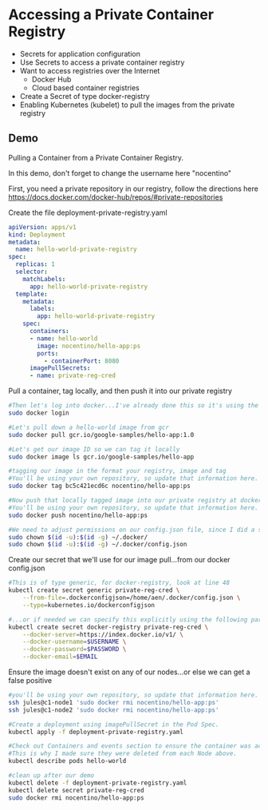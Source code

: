 # Accessing a Private Container Registry
* Secrets for application configuration
* Use Secrets to access a private container registry
* Want to access registries over the Internet
  * Docker Hub
  * Cloud based container registries
* Create a Secret of type docker-registry
* Enabling Kubernetes (kubelet) to pull the images from the private registry

## Demo
Pulling a Container from a Private Container Registry.

In this demo, don't forget to change the username here "nocentino"

First, you need a private repository in our registry, follow the directions here https://docs.docker.com/docker-hub/repos/#private-repositories

Create the file deployment-private-registry.yaml
```yaml
apiVersion: apps/v1
kind: Deployment
metadata:
  name: hello-world-private-registry
spec:
  replicas: 1
  selector:
    matchLabels:
      app: hello-world-private-registry
  template:
    metadata:
      labels:
        app: hello-world-private-registry
    spec:
      containers:
      - name: hello-world
        image: nocentino/hello-app:ps
        ports:
          - containerPort: 8080
      imagePullSecrets:
      - name: private-reg-cred
```


Pull a container, tag locally, and then push it into our private registry
```bash
#Then let's log into docker...I've already done this so it's using the configuration in config.json
sudo docker login 

#Let's pull down a hello-world image from gcr
sudo docker pull gcr.io/google-samples/hello-app:1.0

#Let's get our image ID so we can tag it locally
sudo docker image ls gcr.io/google-samples/hello-app

#tagging our image in the format your registry, image and tag
#You'll be using your own repository, so update that information here. 
sudo docker tag bc5c421ecd6c nocentino/hello-app:ps

#Now push that locally tagged image into our private registry at docker hub
#You'll be using your own repository, so update that information here. 
sudo docker push nocentino/hello-app:ps

#We need to adjust permissions on our config.json file, since I did a sudo docker login earlier...
sudo chown $(id -u):$(id -g) ~/.docker/
sudo chown $(id -u):$(id -g) ~/.docker/config.json
```

Create our secret that we'll use for our image pull...from our docker config.json
```bash
#This is of type generic, for docker-registry, look at line 48
kubectl create secret generic private-reg-cred \
    --from-file=.dockerconfigjson=/home/aen/.docker/config.json \
    --type=kubernetes.io/dockerconfigjson

#...or if needed we can specify this explicitly using the following parameters
kubectl create secret docker-registry private-reg-cred \
    --docker-server=https://index.docker.io/v1/ \
    --docker-username=$USERNAME \
    --docker-password=$PASSWORD \
    --docker-email=$EMAIL
```

Ensure the image doesn't exist on any of our nodes...or else we can get a false positive
```bash
#you'll be using your own repository, so update that information here.
ssh jules@c1-node1 'sudo docker rmi nocentino/hello-app:ps'
ssh jules@c1-node2 'sudo docker rmi nocentino/hello-app:ps'

#Create a deployment using imagePullSecret in the Pod Spec.
kubectl apply -f deployment-private-registry.yaml

#Check out Containers and events section to ensure the container was actually pulled.
#This is why I made sure they were deleted from each Node above. 
kubectl describe pods hello-world

#clean up after our demo
kubectl delete -f deployment-private-registry.yaml
kubectl delete secret private-reg-cred
sudo docker rmi nocentino/hello-app:ps
```
